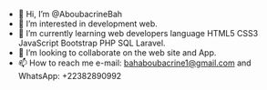 - 👋 Hi, I’m @AboubacrineBah
- 👀 I’m interested in development web. 
- 🌱 I’m currently learning web developers language HTML5 CSS3 JavaScript Bootstrap PHP SQL Laravel.
- 💞️ I’m looking to collaborate on the web site and App.
- 📫 How to reach me e-mail: bahaboubacrine1@gmail.com and WhatsApp: +22382890992

<!---
AboubacrineBah/AboubacrineBah is a ✨ special ✨ repository because its `README.md` (this file) appears on your GitHub profile.
You can click the Preview link to take a look at your changes.
--->
